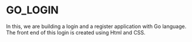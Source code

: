 # GO_LOGIN
In this, we are building a login and a register application with Go language. The front end of this login is created using Html and CSS.
